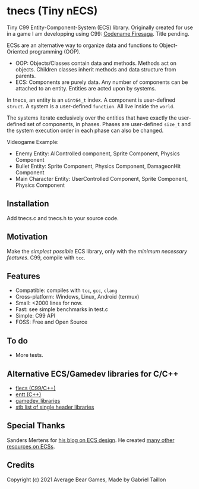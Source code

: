 # tnecs (Tiny nECS)

Tiny C99 Entity-Component-System (ECS) library.
Originally created for use in a game I am developping using C99: [Codename Firesaga](https://gitlab.com/Gabinou/firesagamaker). Title pending. 

ECSs are an alternative way to organize data and functions to Object-Oriented programming (OOP).
* OOP: Objects/Classes contain data and methods. 
Methods act on objects. 
Children classes inherit methods and data structure from parents. 
* ECS: Components are purely data.
Any number of components can be attached to an entity.
Entities are acted upon by systems. 

In tnecs, an entity is an ```uint64_t``` index. 
A component is user-defined ```struct```. 
A system is a user-defined ```function```.
All live inside the ```world```. 

The systems iterate exclusively over the entities that have exactly the user-defined set of components, in phases.
Phases are user-defined ```size_t``` and the system execution order in each phase can also be changed.

Videogame Example:
- Enemy Entity: AIControlled component, Sprite Component, Physics Component
- Bullet Entity: Sprite Component, Physics Component, DamageonHit Component
- Main Character Entity: UserControlled Component, Sprite Component, Physics Component

## Installation
Add tnecs.c and tnecs.h to your source code.

## Motivation
Make the _simplest possible_ ECS library, only with the _minimum necessary features_.
C99, compile with ```tcc```.

## Features
- Compatible: compiles with ```tcc```, ```gcc```, ```clang```
- Cross-platform: Windows, Linux, Android (termux)
- Small: <2000 lines for now.
- Fast: see simple benchmarks in test.c
- Simple: C99 API
- FOSS: Free and Open Source

## To do
- More tests.


## Alternative ECS/Gamedev libraries for C/C++
- [flecs (C99/C++)](https://github.com/SanderMertens/flecs)
- [entt (C++)](https://github.com/skypjack/entt)
- [gamedev_libraries](https://github.com/raizam/gamedev_libraries)
- [stb list of single header libraries](https://github.com/nothings/single_file_libs)

## Special Thanks
Sanders Mertens for [his blog on ECS design](https://ajmmertens.medium.com/). 
He created [many other resources on ECSs](). 

## Credits
Copyright (c) 2021 Average Bear Games, Made by Gabriel Taillon
